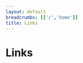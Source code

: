 ```yaml
---
layout: default
breadcrumbs: [['/','home']]
title: Links
---
```


<script src="slink.js"></script>
<link rel="stylesheet" href="slink.css">

<script>
// vim: ts=3



document.addEventListener("DOMContentLoaded", function() {
	loadLinks();
});

function loadLinks() {
	var slinks = document.querySelectorAll('[class^="slink"]');
	for (var i=0; i<slinks.length; i++) {
		var slink = new SLINK;
		slink.loadAtonLinks(slinks[i]);
	}
}

</script>



<h1> Links </h1>

<div class="slink" title="links.aton"></div>
